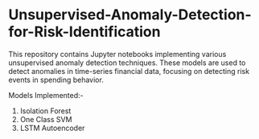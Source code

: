 # Unsupervised-Anomaly-Detection-for-Risk-Identification

This repository contains Jupyter notebooks implementing various unsupervised anomaly detection techniques. These models are used to detect anomalies in time-series financial data, focusing on detecting risk events in spending behavior.

Models Implemented:-

1. Isolation Forest
2. One Class SVM
3. LSTM Autoencoder



